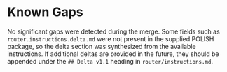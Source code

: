 # Known Gaps

No significant gaps were detected during the merge.  Some fields such as `router.instructions.delta.md` were not present in the supplied POLISH package, so the delta section was synthesized from the available instructions.  If additional deltas are provided in the future, they should be appended under the `## Delta v1.1` heading in `router/instructions.md`.
